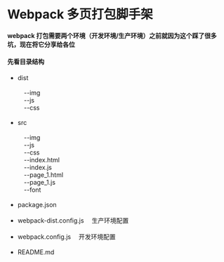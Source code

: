 # Webpack 多页打包脚手架
#### webpack 打包需要两个环境（开发环境/生产环境）之前就因为这个踩了很多坑，现在将它分享给各位
#### 先看目录结构
 
* dist<br/><br/>
&#8194;&#8194;--img<br/>
&#8194;&#8194;--js<br/>
&#8194;&#8194;--css<br/><br/>
* src<br/><br/>
&#8194;&#8194;--img<br/>
&#8194;&#8194;--js<br/>
&#8194;&#8194;--css<br/>
&#8194;&#8194;--index.html<br/>
&#8194;&#8194;--index.js<br/>
&#8194;&#8194;--page_1.html<br/>
&#8194;&#8194;--page_1.js<br/>
&#8194;&#8194;--font<br/><br/>
* package.json<br/><br/>
* webpack-dist.config.js &#8194;&#8194;生产环境配置<br/><br/>
* webpack.config.js &#8194;&#8194;开发环境配置<br/><br/>
* README.md<br/><br/>
    
